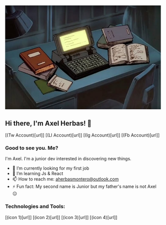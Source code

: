 ![frontPage Image](https://github.com/basaxelm/basaxelm/blob/main/assets/bgphotoretrotech.jpg?raw=true)

## Hi there, I'm Axel Herbas! 👋
[(Tw Account)[url]]
[(LI Account)[url]]
[(Ig Account)[url]]
[(Fb Account)[url]]

### Good to see you. Me?
I'm Axel. I'm a junior dev interested in discovering new things. 
- 🔭 I’m currently looking for my first job
- 🌱 I’m learning Js & React
- 📫 How to reach me: aherbasmontero@outlook.com
- ⚡ Fun fact: My second name is Junior but my father's name is not Axel 😑

### Technologies and Tools:
[(icon 1)[url]]
[(icon 2)[url]]
[(icon 3)[url]]
[(icon 4)[url]]

